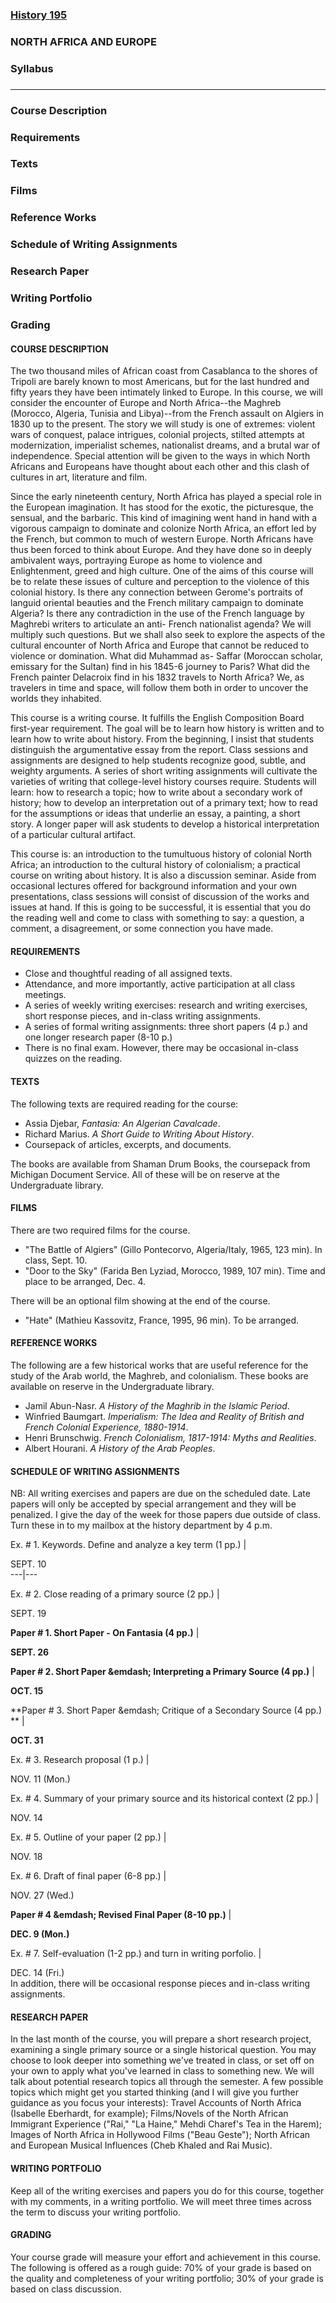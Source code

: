 ### [History 195](index.html)

### NORTH AFRICA AND EUROPE

### Syllabus

###

* * *



### Course Description

### Requirements

### Texts

### Films

### Reference Works

### Schedule of Writing Assignments

### Research Paper

### Writing Portfolio

### Grading



#### COURSE DESCRIPTION

The two thousand miles of African coast from Casablanca to the shores of
Tripoli are barely known to most Americans, but for the last hundred and fifty
years they have been intimately linked to Europe. In this course, we will
consider the encounter of Europe and North Africa--the Maghreb (Morocco,
Algeria, Tunisia and Libya)--from the French assault on Algiers in 1830 up to
the present. The story we will study is one of extremes: violent wars of
conquest, palace intrigues, colonial projects, stilted attempts at
modernization, imperialist schemes, nationalist dreams, and a brutal war of
independence. Special attention will be given to the ways in which North
Africans and Europeans have thought about each other and this clash of
cultures in art, literature and film.

Since the early nineteenth century, North Africa has played a special role in
the European imagination. It has stood for the exotic, the picturesque, the
sensual, and the barbaric. This kind of imagining went hand in hand with a
vigorous campaign to dominate and colonize North Africa, an effort led by the
French, but common to much of western Europe. North Africans have thus been
forced to think about Europe. And they have done so in deeply ambivalent ways,
portraying Europe as home to violence and Enlightenment, greed and high
culture. One of the aims of this course will be to relate these issues of
culture and perception to the violence of this colonial history. Is there any
connection between Gerome's portraits of languid oriental beauties and the
French military campaign to dominate Algeria? Is there any contradiction in
the use of the French language by Maghrebi writers to articulate an anti-
French nationalist agenda? We will multiply such questions. But we shall also
seek to explore the aspects of the cultural encounter of North Africa and
Europe that cannot be reduced to violence or domination. What did Muhammad as-
Saffar (Moroccan scholar, emissary for the Sultan) find in his 1845-6 journey
to Paris? What did the French painter Delacroix find in his 1832 travels to
North Africa? We, as travelers in time and space, will follow them both in
order to uncover the worlds they inhabited.

This course is a writing course. It fulfills the English Composition Board
first-year requirement. The goal will be to learn how history is written and
to learn how to write about history. From the beginning, I insist that
students distinguish the argumentative essay from the report. Class sessions
and assignments are designed to help students recognize good, subtle, and
weighty arguments. A series of short writing assignments will cultivate the
varieties of writing that college-level history courses require. Students will
learn: how to research a topic; how to write about a secondary work of
history; how to develop an interpretation out of a primary text; how to read
for the assumptions or ideas that underlie an essay, a painting, a short
story. A longer paper will ask students to develop a historical interpretation
of a particular cultural artifact.

This course is: an introduction to the tumultuous history of colonial North
Africa; an introduction to the cultural history of colonialism; a practical
course on writing about history. It is also a discussion seminar. Aside from
occasional lectures offered for background information and your own
presentations, class sessions will consist of discussion of the works and
issues at hand. If this is going to be successful, it is essential that you do
the reading well and come to class with something to say: a question, a
comment, a disagreement, or some connection you have made.



#### REQUIREMENTS

  * Close and thoughtful reading of all assigned texts. 
  * Attendance, and more importantly, active participation at all class meetings. 
  * A series of weekly writing exercises: research and writing exercises, short response pieces, and in-class writing assignments. 
  * A series of formal writing assignments: three short papers (4 p.) and one longer research paper (8-10 p.) 
  * There is no final exam. However, there may be occasional in-class quizzes on the reading. 



#### TEXTS

The following texts are required reading for the course:

  * Assia Djebar, _Fantasia: An Algerian Cavalcade_. 
  * Richard Marius. _A Short Guide to Writing About History_. 
  * Coursepack of articles, excerpts, and documents. 

The books are available from Shaman Drum Books, the coursepack from Michigan
Document Service. All of these will be on reserve at the Undergraduate
library.



#### FILMS

There are two required films for the course.

  * "The Battle of Algiers" (Gillo Pontecorvo, Algeria/Italy, 1965, 123 min). In class, Sept. 10. 
  * "Door to the Sky" (Farida Ben Lyziad, Morocco, 1989, 107 min). Time and place to be arranged, Dec. 4. 

There will be an optional film showing at the end of the course.

  * "Hate" (Mathieu Kassovitz, France, 1995, 96 min). To be arranged. 



#### REFERENCE WORKS

The following are a few historical works that are useful reference for the
study of the Arab world, the Maghreb, and colonialism. These books are
available on reserve in the Undergraduate library.

  * Jamil Abun-Nasr. _A History of the Maghrib in the Islamic Period_. 
  * Winfried Baumgart. _Imperialism: The Idea and Reality of British and French Colonial Experience, 1880-1914_. 
  * Henri Brunschwig. _French Colonialism, 1817-1914: Myths and Realities_. 
  * Albert Hourani. _A History of the Arab Peoples_. 



#### SCHEDULE OF WRITING ASSIGNMENTS

NB: All writing exercises and papers are due on the scheduled date. Late
papers will only be accepted by special arrangement and they will be
penalized. I give the day of the week for those papers due outside of class.
Turn these in to my mailbox at the history department by 4 p.m.

Ex. # 1. Keywords. Define and analyze a key term (1 pp.) |

SEPT. 10  
---|---  
  
Ex. # 2. Close reading of a primary source (2 pp.) |

SEPT. 19  
  
**Paper # 1. Short Paper - On Fantasia (4 pp.)** |

**SEPT. 26**  
  
**Paper # 2. Short Paper &emdash; Interpreting a Primary Source (4 pp.)** |

**OCT. 15**  
  
**Paper # 3. Short Paper &emdash; Critique of a Secondary Source (4 pp.) ** |

**OCT. 31**  
  
Ex. # 3. Research proposal (1 p.) |

NOV. 11 (Mon.)  
  
Ex. # 4. Summary of your primary source and its historical context (2 pp.) |

NOV. 14  
  
Ex. # 5. Outline of your paper (2 pp.) |

NOV. 18  
  
Ex. # 6. Draft of final paper (6-8 pp.) |

NOV. 27 (Wed.)  
  
**Paper # 4 &emdash; Revised Final Paper (8-10 pp.)** |

**DEC. 9 (Mon.)**  
  
Ex. # 7. Self-evaluation (1-2 pp.) and turn in writing porfolio. |

DEC. 14 (Fri.)  
In addition, there will be occasional response pieces and in-class writing
assignments.



#### RESEARCH PAPER

In the last month of the course, you will prepare a short research project,
examining a single primary source or a single historical question. You may
choose to look deeper into something we've treated in class, or set off on
your own to apply what you've learned in class to something new. We will talk
about potential research topics all through the semester. A few possible
topics which might get you started thinking (and I will give you further
guidance as you focus your interests): Travel Accounts of North Africa
(Isabelle Eberhardt, for example); Films/Novels of the North African Immigrant
Experience ("Rai," "La Haine," Mehdi Charef's Tea in the Harem); Images of
North Africa in Hollywood Films ("Beau Geste"); North African and European
Musical Influences (Cheb Khaled and Rai Music).



#### WRITING PORTFOLIO

Keep all of the writing exercises and papers you do for this course, together
with my comments, in a writing portfolio. We will meet three times across the
term to discuss your writing portfolio.



#### GRADING

Your course grade will measure your effort and achievement in this course. The
following is offered as a rough guide: 70% of your grade is based on the
quality and completeness of your writing portfolio; 30% of your grade is based
on class discussion.

